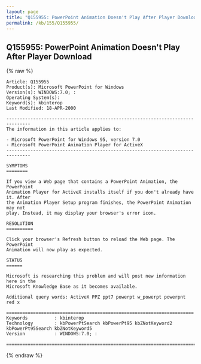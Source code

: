 ```yaml
---
layout: page
title: "Q155955: PowerPoint Animation Doesn't Play After Player Download"
permalink: /kb/155/Q155955/
---
```


## Q155955: PowerPoint Animation Doesn't Play After Player Download

{% raw %}

	Article: Q155955
	Product(s): Microsoft PowerPoint for Windows
	Version(s): WINDOWS:7.0; :
	Operating System(s): 
	Keyword(s): kbinterop
	Last Modified: 18-APR-2000
	
	-------------------------------------------------------------------------------
	The information in this article applies to:
	
	- Microsoft PowerPoint for Windows 95, version 7.0 
	- Microsoft PowerPoint Animation Player for ActiveX 
	-------------------------------------------------------------------------------
	
	SYMPTOMS
	========
	
	If you view a Web page that contains a PowerPoint Animation, the PowerPoint
	Animation Player for ActiveX installs itself if you don't already have it. After
	the Animation Player Setup program finishes, the PowerPoint Animation may not
	play. Instead, it may display your browser's error icon.
	
	RESOLUTION
	==========
	
	Click your browser's Refresh button to reload the Web page. The PowerPoint
	Animation will now play as expected.
	
	STATUS
	======
	
	Microsoft is researching this problem and will post new information here in the
	Microsoft Knowledge Base as it becomes available.
	
	Additional query words: ActiveX PPZ ppt7 powerpt w_powerpt powerpnt red x
	
	======================================================================
	Keywords          : kbinterop 
	Technology        : kbPowerPtSearch kbPowerPt95 kbZNotKeyword2 kbPowerPt95Search kbZNotKeyword5
	Version           : WINDOWS:7.0; :
	
	=============================================================================
	

{% endraw %}
